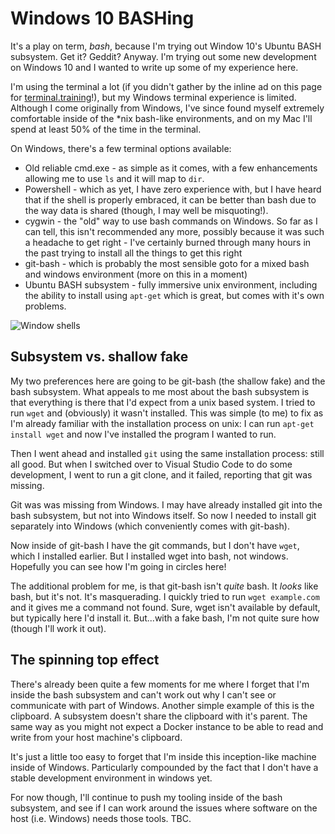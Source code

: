 # Windows 10 BASHing

It's a play on term, *bash*, because I'm trying out Window 10's Ubuntu BASH subsystem. Get it? Geddit? Anyway. I'm trying out some new development on Windows 10 and I wanted to write up some of my experience here.

<!--more-->

I'm using the terminal a lot (if you didn't gather by the inline ad on this page for [terminal.training](https://terminal.training)!), but my Windows terminal experience is limited. Although I come originally from Windows, I've since found myself extremely comfortable inside of the *nix bash-like environments, and on my Mac I'll spend at least 50% of the time in the terminal.

On Windows, there's a few terminal options available:

- Old reliable cmd.exe - as simple as it comes, with a few enhancements allowing me to use `ls` and it will map to `dir`.
- Powershell - which as yet, I have zero experience with, but I have heard that if the shell is properly embraced, it can be better than bash due to the way data is shared (though, I may well be misquoting!).
- cygwin - the "old" way to use bash commands on Windows. So far as I can tell, this isn't recommended any more, possibly because it was such a headache to get right - I've certainly burned through many hours in the past trying to install all the things to get this right
- git-bash - which is probably the most sensible goto for a mixed bash and windows environment (more on this in a moment)
- Ubuntu BASH subsystem - fully immersive unix environment, including the ability to install using `apt-get` which is great, but comes with it's own problems.

![Window shells](/images/window-shells.png)

## Subsystem vs. shallow fake

My two preferences here are going to be git-bash (the shallow fake) and the bash subsystem. What appeals to me most about the bash subsystem is that everything is there that I'd expect from a unix based system. I tried to run `wget` and (obviously) it wasn't installed. This was simple (to me) to fix as I'm already familiar with the installation process on unix: I can run `apt-get install wget` and now I've installed the program I wanted to run.

Then I went ahead and installed `git` using the same installation process: still all good. But when I switched over to Visual Studio Code to do some development, I went to run a git clone, and it failed, reporting that git was missing.

Git was was missing from Windows. I may have already installed git into the bash subsystem, but not into Windows itself. So now I needed to install git separately into Windows (which conveniently comes with git-bash).

Now inside of git-bash I have the git commands, but I don't have `wget`, which I installed earlier. But I installed wget into bash, not windows. Hopefully you can see how I'm going in circles here!

The additional problem for me, is that git-bash isn't _quite_ bash. It _looks_ like bash, but it's not. It's masquerading. I quickly tried to run `wget example.com` and it gives me a command not found. Sure, wget isn't available by default, but typically here I'd install it. But...with a fake bash, I'm not quite sure how (though I'll work it out).

## The spinning top effect

There's already been quite a few moments for me where I forget that I'm inside the bash subsystem and can't work out why I can't see or communicate with part of Windows. Another simple example of this is the clipboard. A subsystem doesn't share the clipboard with it's parent. The same way as you might not expect a Docker instance to be able to read and write from your host machine's clipboard.

It's just a little too easy to forget that I'm inside this inception-like machine inside of Windows. Particularly compounded by the fact that I don't have a stable development environment in windows yet.

For now though, I'll continue to push my tooling inside of the bash subsystem, and see if I can work around the issues where software on the host (i.e. Windows) needs those tools. TBC.
